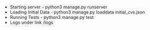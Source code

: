- Starting server - python3 manage.py runserver
- Loading Initial Data - python3 manage.py loaddata initial_cvs.json
- Running Tests - python3 manage.py test
- Logs under link /logs
